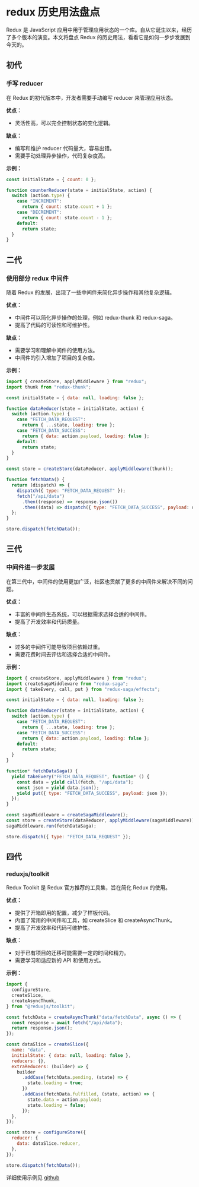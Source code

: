 # redux 历史用法盘点

Redux 是 JavaScript 应用中用于管理应用状态的一个库。自从它诞生以来，经历了多个版本的演变。本文将盘点 Redux 的历史用法，看看它是如何一步步发展到今天的。

## 初代

### 手写 reducer

在 Redux 的初代版本中，开发者需要手动编写 reducer 来管理应用状态。

**优点：**

- 灵活性高，可以完全控制状态的变化逻辑。

**缺点：**

- 编写和维护 reducer 代码量大，容易出错。
- 需要手动处理异步操作，代码复杂度高。

**示例：**

```javascript
const initialState = { count: 0 };

function counterReducer(state = initialState, action) {
  switch (action.type) {
    case "INCREMENT":
      return { count: state.count + 1 };
    case "DECREMENT":
      return { count: state.count - 1 };
    default:
      return state;
  }
}
```

## 二代

### 使用部分 redux 中间件

随着 Redux 的发展，出现了一些中间件来简化异步操作和其他复杂逻辑。

**优点：**

- 中间件可以简化异步操作的处理，例如 redux-thunk 和 redux-saga。
- 提高了代码的可读性和可维护性。

**缺点：**

- 需要学习和理解中间件的使用方法。
- 中间件的引入增加了项目的复杂度。

**示例：**

```javascript
import { createStore, applyMiddleware } from "redux";
import thunk from "redux-thunk";

const initialState = { data: null, loading: false };

function dataReducer(state = initialState, action) {
  switch (action.type) {
    case "FETCH_DATA_REQUEST":
      return { ...state, loading: true };
    case "FETCH_DATA_SUCCESS":
      return { data: action.payload, loading: false };
    default:
      return state;
  }
}

const store = createStore(dataReducer, applyMiddleware(thunk));

function fetchData() {
  return (dispatch) => {
    dispatch({ type: "FETCH_DATA_REQUEST" });
    fetch("/api/data")
      .then((response) => response.json())
      .then((data) => dispatch({ type: "FETCH_DATA_SUCCESS", payload: data }));
  };
}

store.dispatch(fetchData());
```

## 三代

### 中间件进一步发展

在第三代中，中间件的使用更加广泛，社区也贡献了更多的中间件来解决不同的问题。

**优点：**

- 丰富的中间件生态系统，可以根据需求选择合适的中间件。
- 提高了开发效率和代码质量。

**缺点：**

- 过多的中间件可能导致项目依赖过重。
- 需要花费时间去评估和选择合适的中间件。

**示例：**

```javascript
import { createStore, applyMiddleware } from "redux";
import createSagaMiddleware from "redux-saga";
import { takeEvery, call, put } from "redux-saga/effects";

const initialState = { data: null, loading: false };

function dataReducer(state = initialState, action) {
  switch (action.type) {
    case "FETCH_DATA_REQUEST":
      return { ...state, loading: true };
    case "FETCH_DATA_SUCCESS":
      return { data: action.payload, loading: false };
    default:
      return state;
  }
}

function* fetchDataSaga() {
  yield takeEvery("FETCH_DATA_REQUEST", function* () {
    const data = yield call(fetch, "/api/data");
    const json = yield data.json();
    yield put({ type: "FETCH_DATA_SUCCESS", payload: json });
  });
}

const sagaMiddleware = createSagaMiddleware();
const store = createStore(dataReducer, applyMiddleware(sagaMiddleware));
sagaMiddleware.run(fetchDataSaga);

store.dispatch({ type: "FETCH_DATA_REQUEST" });
```

## 四代

### reduxjs/toolkit

Redux Toolkit 是 Redux 官方推荐的工具集，旨在简化 Redux 的使用。

**优点：**

- 提供了开箱即用的配置，减少了样板代码。
- 内置了常用的中间件和工具，如 createSlice 和 createAsyncThunk。
- 提高了开发效率和代码可维护性。

**缺点：**

- 对于已有项目的迁移可能需要一定的时间和精力。
- 需要学习和适应新的 API 和使用方式。

**示例：**

```javascript
import {
  configureStore,
  createSlice,
  createAsyncThunk,
} from "@reduxjs/toolkit";

const fetchData = createAsyncThunk("data/fetchData", async () => {
  const response = await fetch("/api/data");
  return response.json();
});

const dataSlice = createSlice({
  name: "data",
  initialState: { data: null, loading: false },
  reducers: {},
  extraReducers: (builder) => {
    builder
      .addCase(fetchData.pending, (state) => {
        state.loading = true;
      })
      .addCase(fetchData.fulfilled, (state, action) => {
        state.data = action.payload;
        state.loading = false;
      });
  },
});

const store = configureStore({
  reducer: {
    data: dataSlice.reducer,
  },
});

store.dispatch(fetchData());
```

详细使用示例见 [github](https://github.com/yunzhou2022/redux_usage_history)
